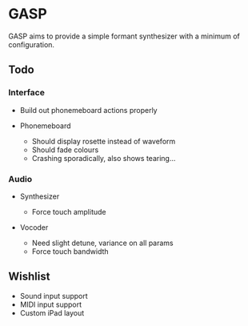 # GASP

GASP aims to provide a simple formant synthesizer with a minimum of configuration.

## Todo

### Interface

- Build out phonemeboard actions properly

- Phonemeboard
    - Should display rosette instead of waveform
    - Should fade colours
    - Crashing sporadically, also shows tearing...

### Audio

- Synthesizer
    - Force touch amplitude

- Vocoder
    - Need slight detune, variance on all params
    - Force touch bandwidth

## Wishlist

- Sound input support
- MIDI input support
- Custom iPad layout
